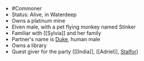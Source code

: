 - #Commoner 
- Status: Alive, in Waterdeep
- Owns a platinum mine
- Elven male, with a pet flying monkey named Stinker
- Familiar with [[Sylvia]] and her family
- Partner's name is [Duke](NPCs/Living/Duke.md), human male
- Owns a library
- Quest giver for the party ([[India]], [[Adriel]], [Stalfor](PCs/Current/Stalfor.md))